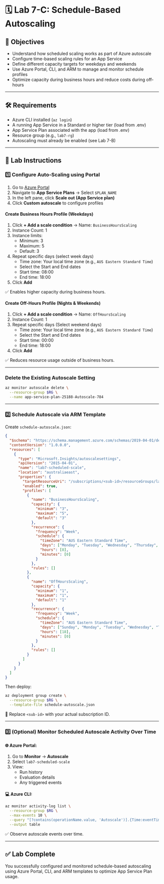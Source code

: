 # 🗓️ Lab 7-C: Schedule-Based Autoscaling

## 🌟 Objectives

- Understand how scheduled scaling works as part of Azure autoscale
- Configure time-based scaling rules for an App Service
- Define different capacity targets for weekdays and weekends
- Use Azure Portal, CLI, and ARM to manage and monitor schedule profiles
- Optimize capacity during business hours and reduce costs during off-hours

---

## 🛠️ Requirements

- Azure CLI installed (`az login`)
- A running App Service in a Standard or higher tier (load from .env)
- App Service Plan associated with the app (load from .env)
- Resource group (e.g., `lab7-rg`)
- Autoscaling must already be enabled (see Lab 7-B)

---

## 👣 Lab Instructions

### 1️⃣ Configure Auto-Scaling using Portal

1. Go to [Azure Portal](https://portal.azure.com)
2. Navigate to **App Service Plans** → Select `$PLAN_NAME`
3. In the left pane, click **Scale out (App Service plan)**
4. Click **Custom autoscale** to configure profiles


#### Create Business Hours Profile (Weekdays)

1. Click **+ Add a scale condition** → Name: `BusinessHoursScaling`
2. Instance Count: 1
3. Instance limits:
   - Minimum: 3
   - Maximum: 5
   - Default: 3
4. Repeat specific days (select week days)
   - Time zone: Your local time zone (e.g., `AUS Eastern Standard Time`)
   - Select the Start and End dates
   - Start time: 08:00
   - End time: 18:00
5. Click **Add**

✅ Enables higher capacity during business hours.


#### Create Off-Hours Profile (Nights & Weekends)

1. Click **+ Add a scale condition** → Name: `OffHoursScaling`
2. Instance Count: 1
4. Repeat specific days (Select weekend days)
   - Time zone: Your local time zone (e.g., `AUS Eastern Standard Time`)
   - Select the Start and End dates
   - Start time: 00:00
   - End time: 18:00
5. Click **Add**

✅ Reduces resource usage outside of business hours.

---

### Delete the Existing Autoscale Setting

```bash
az monitor autoscale delete \
  --resource-group $RG \
  --name app-service-plan-25188-Autoscale-784
```

---

### 2️⃣ Schedule Autoscale via ARM Template

Create `schedule-autoscale.json`:

```json
{
  "$schema": "https://schema.management.azure.com/schemas/2019-04-01/deploymentTemplate.json#",
  "contentVersion": "1.0.0.0",
  "resources": [
    {
      "type": "Microsoft.Insights/autoscalesettings",
      "apiVersion": "2015-04-01",
      "name": "lab7-scheduled-scale",
      "location": "australiaeast",
      "properties": {
        "targetResourceUri": "/subscriptions/<sub-id>/resourceGroups/lab7-rg/providers/Microsoft.Web/serverfarms/Lab7Plan",
        "enabled": true,
        "profiles": [
          {
            "name": "BusinessHoursScaling",
            "capacity": {
              "minimum": "3",
              "maximum": "5",
              "default": "3"
            },
            "recurrence": {
              "frequency": "Week",
              "schedule": {
                "timeZone": "AUS Eastern Standard Time",
                "days": ["Monday", "Tuesday", "Wednesday", "Thursday", "Friday"],
                "hours": [8],
                "minutes": [0]
              }
            },
            "rules": []
          },
          {
            "name": "OffHoursScaling",
            "capacity": {
              "minimum": "1",
              "maximum": "1",
              "default": "1"
            },
            "recurrence": {
              "frequency": "Week",
              "schedule": {
                "timeZone": "AUS Eastern Standard Time",
                "days": ["Sunday", "Monday", "Tuesday", "Wednesday", "Thursday", "Friday", "Saturday"],
                "hours": [18],
                "minutes": [0]
              }
            },
            "rules": []
          }
        ]
      }
    }
  ]
}
```

Then deploy:

```bash
az deployment group create \
  --resource-group $RG \
  --template-file schedule-autoscale.json
```

🔄 Replace `<sub-id>` with your actual subscription ID.

---

### 3️⃣ (Optional) Monitor Scheduled Autoscale Activity Over Time

#### 🌐 Azure Portal:

1. Go to **Monitor** → **Autoscale**
2. Select `lab7-scheduled-scale`
3. View:
   - Run history
   - Evaluation details
   - Any triggered events

#### 💻 Azure CLI:

```bash
az monitor activity-log list \
  --resource-group $RG \
  --max-events 10 \
  --query "[?contains(operationName.value, 'Autoscale')].{Time:eventTimestamp, Operation:operationName.value, Status:status.value}" \
  --output table
```

✅ Observe autoscale events over time.

---

## ✅ Lab Complete

You successfully configured and monitored schedule-based autoscaling using Azure Portal, CLI, and ARM templates to optimize App Service Plan usage.

